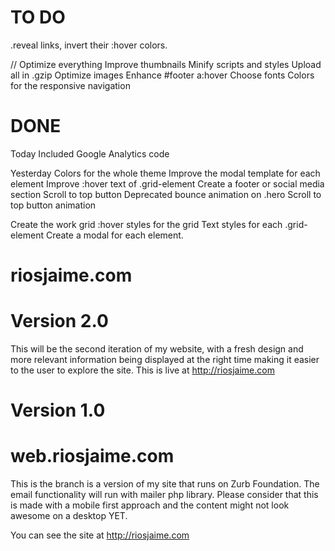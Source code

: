 # TO DO

.reveal links, invert their :hover colors.

// Optimize everything
Improve thumbnails
Minify scripts and styles
Upload all in .gzip
Optimize images
Enhance #footer a:hover
Choose fonts
Colors for the responsive navigation

# DONE

Today
  Included Google Analytics code

Yesterday
  Colors for the whole theme
  Improve the modal template for each element
  Improve :hover text of .grid-element
  Create a footer or social media section
  Scroll to top button
  Deprecated bounce animation on .hero
  Scroll to top button animation

Create the work grid
:hover styles for the grid
Text styles for each .grid-element
Create a modal for each element.

# riosjaime.com

Version 2.0
=======
This will be the second iteration of my website, with a fresh design and more relevant information being displayed at the right time making it easier to the user to explore the site. This is live at http://riosjaime.com



Version 1.0
=======
# web.riosjaime.com

This is the branch is a version of my site that runs on Zurb Foundation. The email functionality will run with mailer php library. Please consider that this is made with a mobile first approach and the content might not look awesome on a desktop YET.

You can see the site at http://riosjaime.com
